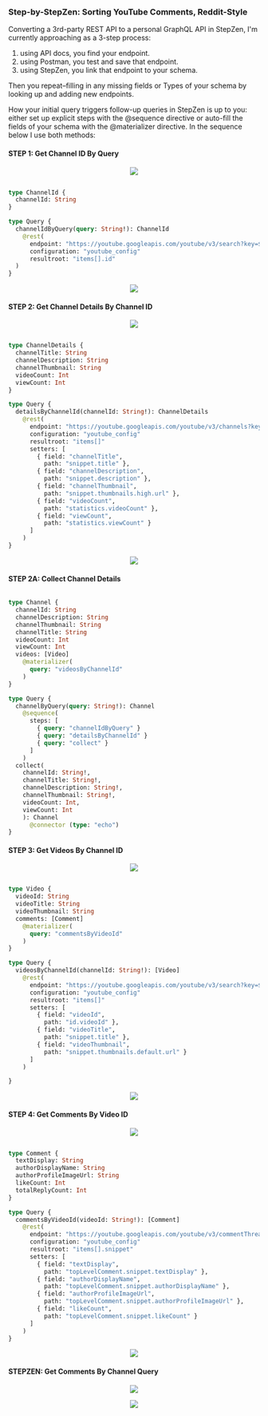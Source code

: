 ### Step-by-StepZen: Sorting YouTube Comments, Reddit-Style

Converting a 3rd-party REST API to a personal GraphQL API in StepZen, I'm currently approaching as a 3-step process: 

1. using API docs, you find your endpoint. 
2. using Postman, you test and save that endpoint. 
3. using StepZen, you link that endpoint to your schema.

Then you repeat–filling in any missing fields or Types of your schema by looking up and adding new endpoints. 

How your initial query triggers follow-up queries in StepZen is up to you: either set up explicit steps with the @sequence directive or auto-fill the fields of your schema with the @materializer directive. In the sequence below I use both methods:

#### STEP 1: Get Channel ID By Query

<p align="center">
  <img src="././images/channelIdbyQuery-Postman.jpg"/>
</p>

```graphql

type ChannelId {
  channelId: String
}

type Query {
  channelIdByQuery(query: String!): ChannelId
    @rest(
      endpoint: "https://youtube.googleapis.com/youtube/v3/search?key=$key&q=$query&part=snippet&order=relevance&type=channel&maxResults=1" 
      configuration: "youtube_config"
      resultroot: "items[].id"
  )
}
```

<p align="center">
  <img src="./images/channelIdbyQuery-StepZen.jpg"/>
</p>

#### STEP 2: Get Channel Details By Channel ID

<p align="center">
  <img src="./images/detailsByChannelId-Postman.jpg"/>
</p>


```graphql

type ChannelDetails {
  channelTitle: String
  channelDescription: String
  channelThumbnail: String
  videoCount: Int
  viewCount: Int
}

type Query {
  detailsByChannelId(channelId: String!): ChannelDetails
    @rest(
      endpoint: "https://youtube.googleapis.com/youtube/v3/channels?key=$key&id=$channelId&part=snippet%2CcontentDetails%2Cstatistics"
      configuration: "youtube_config"
      resultroot: "items[]"
      setters: [
        { field: "channelTitle",
          path: "snippet.title" },
        { field: "channelDescription",
          path: "snippet.description" },
        { field: "channelThumbnail",
          path: "snippet.thumbnails.high.url" },
        { field: "videoCount", 
          path: "statistics.videoCount" },
        { field: "viewCount", 
          path: "statistics.viewCount" }
      ]
    )
}
```

<p align="center">
  <img src="./images/detailsByChannelId-StepZen.jpg"/>
</p>


#### STEP 2A: Collect Channel Details

```graphql

type Channel {
  channelId: String
  channelDescription: String
  channelThumbnail: String
  channelTitle: String
  videoCount: Int
  viewCount: Int
  videos: [Video]
    @materializer(
      query: "videosByChannelId"
    )
}

type Query {
  channelByQuery(query: String!): Channel
    @sequence(
      steps: [
        { query: "channelIdByQuery" }
        { query: "detailsByChannelId" }
        { query: "collect" }
      ]
    )
  collect(
    channelId: String!, 
    channelTitle: String!,
    channelDescription: String!, 
    channelThumbnail: String!,
    videoCount: Int,
    viewCount: Int
    ): Channel
      @connector (type: "echo")  
}

```

#### STEP 3: Get Videos By Channel ID


<p align="center">
  <img src="./images/videosByChannelId-Postman.jpg"/>
</p>



```graphql

type Video {
  videoId: String
  videoTitle: String
  videoThumbnail: String
  comments: [Comment]
    @materializer(
      query: "commentsByVideoId"
    )
}

type Query {
  videosByChannelId(channelId: String!): [Video]
    @rest(
      endpoint: "https://youtube.googleapis.com/youtube/v3/search?key=$key&channelId=$channelId&type=video&order=viewCount&part=snippet&maxResults=50"
      configuration: "youtube_config"
      resultroot: "items[]"
      setters: [
        { field: "videoId",
          path: "id.videoId" },
        { field: "videoTitle",
          path: "snippet.title" },
        { field: "videoThumbnail",
          path: "snippet.thumbnails.default.url" }
      ]
    )

}

```

<p align="center">
  <img src="./images/videosByChannelId-StepZen.jpg"/>
</p>

#### STEP 4: Get Comments By Video ID

<p align="center">
  <img src="./images/commentsByVideoId-Postman.jpg"/>
</p>



```graphql

type Comment {
  textDisplay: String
  authorDisplayName: String
  authorProfileImageUrl: String
  likeCount: Int
  totalReplyCount: Int
}

type Query {
  commentsByVideoId(videoId: String!): [Comment]
    @rest(
      endpoint: "https://youtube.googleapis.com/youtube/v3/commentThreads?key=$key&videoId=$videoId&part=snippet&order=relevance&maxResults=20" 
      configuration: "youtube_config"
      resultroot: "items[].snippet"
      setters: [
        { field: "textDisplay",
          path: "topLevelComment.snippet.textDisplay" },
        { field: "authorDisplayName",
          path: "topLevelComment.snippet.authorDisplayName" },
        { field: "authorProfileImageUrl",
          path: "topLevelComment.snippet.authorProfileImageUrl" },
        { field: "likeCount",
          path: "topLevelComment.snippet.likeCount" }
      ]
    )  
}

```

<p align="center">
  <img src="./images/commentsByVideoId-StepZen.jpg"/>
</p>


#### STEPZEN: Get Comments By Channel Query


<p align="center">
  <img src="./images/channelByQuery-Postman.jpg"/>
</p>

<p align="center">
  <img src="./images/channelByQuery-StepZen.jpg"/>
</p>
